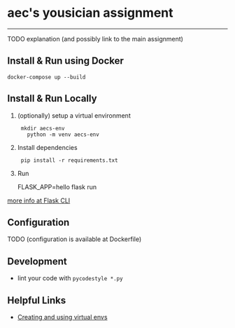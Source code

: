 # aec's yousician assignment
---------------------------

TODO explanation (and possibly link to the main assignment)

## Install & Run using Docker

    docker-compose up --build

## Install & Run Locally

1. (optionally) setup a virtual environment

        mkdir aecs-env
		  python -m venv aecs-env

2. Install dependencies

        pip install -r requirements.txt

3. Run

    FLASK_APP=hello flask run

[more info at Flask CLI](http://flask.pocoo.org/docs/1.0/cli/)


## Configuration

TODO (configuration is available at Dockerfile)

## Development

* lint your code with `pycodestyle *.py`

## Helpful Links

* [Creating and using virtual envs](https://packaging.python.org/tutorials/installing-packages/#id16)
